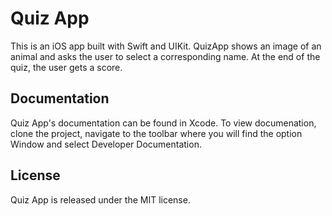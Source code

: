 # Quiz App

This is an iOS app built with Swift and UIKit. QuizApp shows an image of an animal and asks the user to select a corresponding name. At the end of the quiz, the user gets a score.

## Documentation

Quiz App's documentation can be found in Xcode. To view documenation, clone the project, navigate to the toolbar where you will find the option Window and select Developer Documentation.

## License

Quiz App is released under the MIT license.
